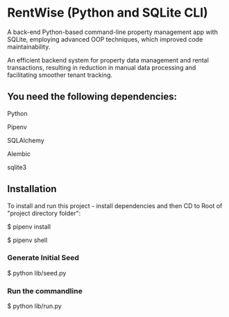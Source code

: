 # RentWise (Python and SQLite CLI)

A back-end Python-based command-line property management app with SQLite, employing advanced OOP
techniques, which improved code maintainability.

An efficient backend system for property data management and rental transactions,
resulting in reduction in manual data processing and facilitating smoother tenant tracking.

## You need the following dependencies:

Python

Pipenv

SQLAlchemy

Alembic

sqlite3

## Installation

To install and run this project - install dependencies and then CD to Root of "project directory folder":

$ pipenv install

$ pipenv shell

### Generate Initial Seed

$ python lib/seed.py

### Run the commandline

$ python lib/run.py
